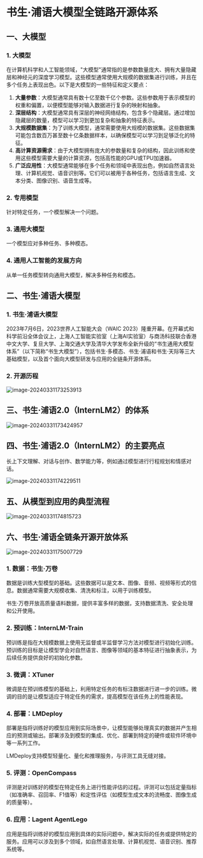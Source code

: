 # 书生·浦语大模型全链路开源体系

## 一、大模型

### 1. 大模型

在计算机科学和人工智能领域，"大模型"通常指的是参数数量庞大、拥有大量隐藏层和神经元的深度学习模型。这些模型通常使用大规模的数据集进行训练，并且在多个任务上表现出色。以下是大模型的一些特征和定义要点：

1. **大量参数**：大模型通常具有数十亿至数千亿个参数。这些参数用于表示模型的权重和偏置，以便模型能够对输入数据进行复杂的映射和抽象。
2. **深层结构**：大模型通常具有深层的神经网络结构，包含多个隐藏层。通过增加隐藏层的数量，模型可以学习到更加复杂和抽象的特征表示。
3. **大规模数据集**：为了训练大模型，通常需要使用大规模的数据集。这些数据集可能包含数百万甚至数十亿条数据样本，以确保模型可以学习到足够泛化的特征。
4. **高计算资源需求**：由于大模型拥有庞大的参数量和复杂的结构，因此训练和使用这些模型需要大量的计算资源，包括高性能的GPU或TPU加速器。
5. **广泛应用性**：大模型通常能够在多个任务和领域中表现出色，例如自然语言处理、计算机视觉、语音识别等。它们可以被用于各种任务，包括语言生成、文本分类、图像识别、语音生成等。

### 2. 专用模型

针对特定任务，一个模型解决一个问题。

### 3. 通用大模型

一个模型应对多种任务、多种模态。

### 4. 通用人工智能的发展方向

从单一任务模型转向通用大模型，解决多种任务和模态。





## 二、书生·浦语大模型

### 1. 书生·浦语大模型

2023年7月6日，2023世界人工智能大会（WAIC 2023）隆重开幕。在开幕式和科学前沿全体会议上，上海人工智能实验室（上海AI实验室）与商汤科技联合香港中文大学、复旦大学、上海交通大学及清华大学发布全新升级的“书生通用大模型体系”（以下简称“书生大模型”），包括书生·多模态、书生·浦语和书生·天际等三大基础模型，以及首个面向大模型研发与应用的全链条开源体系。

### 2. 开源历程

![image-20240331173253913](C:\Users\Huawei\Desktop\书生·浦语大模型实战营（第二期）\书生·浦语大模型全链路开源体系.assets\image-20240331173253913.png)





## 三、书生·浦语2.0（InternLM2）的体系

![image-20240331173424957](C:\Users\Huawei\Desktop\书生·浦语大模型实战营（第二期）\书生·浦语大模型全链路开源体系.assets\image-20240331173424957.png)





## 四、书生·浦语2.0（InternLM2）的主要亮点

长上下文理解、对话与创作、数学能力等，例如通过模型进行行程规划和情感对话。

![image-20240331174229511](C:\Users\Huawei\Desktop\书生·浦语大模型实战营（第二期）\书生·浦语大模型全链路开源体系.assets\image-20240331174229511.png)





## 五、从模型到应用的典型流程

![image-20240331174815723](C:\Users\Huawei\Desktop\书生·浦语大模型实战营（第二期）\书生·浦语大模型全链路开源体系.assets\image-20240331174815723.png)





## 六、书生·浦语全链条开源开放体系

![image-20240331175007729](C:\Users\Huawei\Desktop\书生·浦语大模型实战营（第二期）\书生·浦语大模型全链路开源体系.assets\image-20240331175007729.png)

### 1. 数据：书生·万卷

数据是训练大型模型的基础。这些数据可以是文本、图像、音频、视频等形式的信息。数据通常需要大规模收集、清洗和标注，以用于训练模型。

书生·万卷开放高质量语料数据，提供丰富多样的数据，支持数据清洗、安全处理和公开使用。

### 2. 预训练：InternLM-Train

预训练是指在大规模数据上使用无监督或半监督学习方法对模型进行初始化训练。预训练的目标是让模型学会对自然语言、图像等领域的基本特征进行抽象表示，为后续任务提供良好的初始化参数。

### 3. 微调：XTuner

微调是在预训练模型的基础上，利用特定任务的有标注数据进行进一步的训练。微调的目的是让模型适应于特定任务的需求，提高模型在该任务上的性能表现。

### 4. 部署：LMDeploy

部署是指将训练好的模型应用到实际场景中，让模型能够处理真实的数据并产生相应的预测或输出。部署涉及到模型的集成、优化、部署到特定的硬件或软件环境中等一系列工作。

LMDeploy支持模型轻量化、量化和推理服务，与评测工具无缝对接。

### 5. 评测：OpenCompass

评测是对训练好的模型在特定任务上进行性能评估的过程。评测可以包括定量指标（如准确率、召回率、F1值等）和定性评估（如模型生成文本的流畅度、图像生成的质量等）。

### 6. 应用：Lagent AgentLego

应用是指将训练好的模型应用到具体的实际问题中，解决实际的任务或提供特定的服务。应用可以涉及到多个领域，如自然语言处理、计算机视觉、语音识别、推荐系统等。